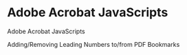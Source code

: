 # Adobe Acrobat JavaScripts
Adobe Acrobat JavaScripts

Adding/Removing Leading Numbers to/from PDF Bookmarks
